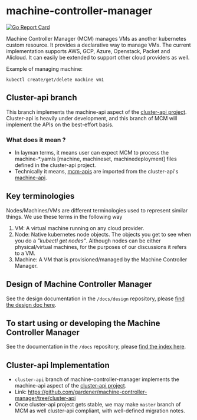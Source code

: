 # machine-controller-manager

[![Go Report Card](https://goreportcard.com/badge/github.com/gardener/machine-controller-manager)](https://goreportcard.com/report/github.com/gardener/machine-controller-manager)

Machine Controller Manager (MCM) manages VMs as another kubernetes custom resource. It provides a declarative way to manage VMs. The current implementation supports AWS, GCP, Azure, Openstack, Packet and Alicloud. It can easily be extended to support other cloud providers as well.

Example of managing machine:
```
kubectl create/get/delete machine vm1
```
## Cluster-api branch
This branch implements the machine-api aspect of the [cluster-api project](https://github.com/kubernetes-sigs/cluster-api). Cluster-api is heavily under development, and this branch of MCM will implement the APIs on the best-effort basis.

### What does it mean ?
* In layman terms, it means user can expect MCM to process the machine-*.yamls [machine, machineset, machinedeployment] files defined in the cluster-api project. 
* Technically it means, [mcm-apis](https://github.com/gardener/machine-controller-manager/tree/cluster-api/pkg/apis) are imported from the cluster-api's [machine-api](https://github.com/gardener/machine-controller-manager/tree/cluster-api/pkg/apis).


## Key terminologies

Nodes/Machines/VMs are different terminologies used to represent similar things. We use these terms in the following way

1. VM: A virtual machine running on any cloud provider.
1. Node: Native kubernetes node objects. The objects you get to see when you do a *"kubectl get nodes"*. Although nodes can be either physical/virtual machines, for the purposes of our discussions it refers to a VM.
1. Machine: A VM that is provisioned/managed by the Machine Controller Manager.

## Design of Machine Controller Manager

See the design documentation in the `/docs/design` repository, please [find the design doc here](docs/design/README.md).

## To start using or developing the Machine Controller Manager

See the documentation in the `/docs` repository, please [find the index here](docs/README.md).

## Cluster-api Implementation
- `cluster-api` branch of machine-controller-manager implements the machine-api aspect of the [cluster-api project](https://github.com/kubernetes-sigs/cluster-api).
- Link: https://github.com/gardener/machine-controller-manager/tree/cluster-api
- Once cluster-api project gets stable, we may make `master` branch of MCM as well cluster-api compliant, with well-defined migration notes.

